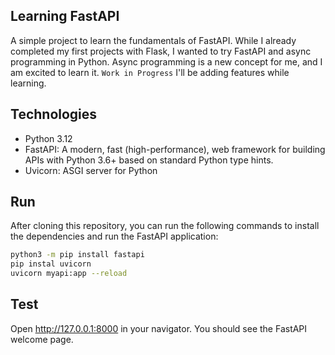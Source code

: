 ## Learning FastAPI

A simple project to learn the fundamentals of FastAPI.
While I already completed my first projects with Flask, I wanted to try FastAPI and async programming in Python.
Async programming is a new concept for me, and I am excited to learn it.
```Work in Progress``` I'll be adding features while learning.

## Technologies
- Python 3.12
- FastAPI: A modern, fast (high-performance), web framework for building APIs with Python 3.6+ based on standard Python type hints.
- Uvicorn: ASGI server for Python

## Run
After cloning this repository, you can run the following commands to install the dependencies and run the FastAPI application:

```bash
python3 -m pip install fastapi
pip instal uvicorn
uvicorn myapi:app --reload
```
## Test
Open  http://127.0.0.1:8000 in your navigator. You should see the FastAPI welcome page.